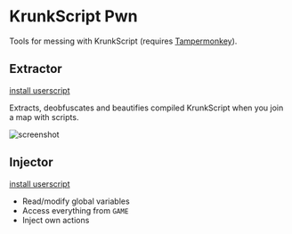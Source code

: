 # KrunkScript Pwn

Tools for messing with KrunkScript (requires [Tampermonkey](http://www.tampermonkey.net)).

## Extractor

[install userscript](https://github.com/j4k0xb/krunkscript-pwn/raw/master/script.user.js)

Extracts, deobfuscates and beautifies compiled KrunkScript when you join a map with scripts.

![screenshot](https://user-images.githubusercontent.com/55899582/188747147-44ee146f-7d93-4920-996d-3972bd1cb8ef.png)

## Injector

[install userscript](https://github.com/j4k0xb/krunkscript-pwn/raw/master/inject.user.js)

- Read/modify global variables
- Access everything from `GAME`
- Inject own actions
